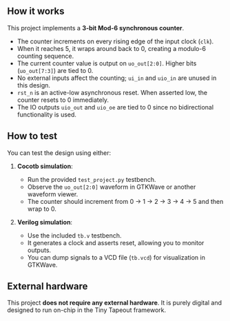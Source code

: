 ## How it works

This project implements a **3-bit Mod-6 synchronous counter**.  
- The counter increments on every rising edge of the input clock (`clk`).  
- When it reaches 5, it wraps around back to 0, creating a modulo-6 counting sequence.  
- The current counter value is output on `uo_out[2:0]`. Higher bits (`uo_out[7:3]`) are tied to 0.  
- No external inputs affect the counting; `ui_in` and `uio_in` are unused in this design.  
- `rst_n` is an active-low asynchronous reset. When asserted low, the counter resets to 0 immediately.  
- The IO outputs `uio_out` and `uio_oe` are tied to 0 since no bidirectional functionality is used.  

## How to test

You can test the design using either:

1. **Cocotb simulation**:  
   - Run the provided `test_project.py` testbench.  
   - Observe the `uo_out[2:0]` waveform in GTKWave or another waveform viewer.  
   - The counter should increment from 0 → 1 → 2 → 3 → 4 → 5 and then wrap to 0.

2. **Verilog simulation**:  
   - Use the included `tb.v` testbench.  
   - It generates a clock and asserts reset, allowing you to monitor outputs.  
   - You can dump signals to a VCD file (`tb.vcd`) for visualization in GTKWave.

## External hardware

This project **does not require any external hardware**. It is purely digital and designed to run on-chip in the Tiny Tapeout framework.  
